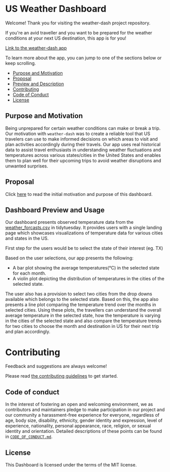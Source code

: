 # US Weather Dashboard

Welcome! Thank you for visiting the weather-dash project repository.

If you're an avid traveller and you want to be prepared for the weather conditions at your next US destination, this app is for you!

[Link to the weather-dash app](https://weather-dashboard-b052.onrender.com/)

To learn more about the app, you can jump to one of the sections below or keep scrolling.

* [Purpose and Motivation](#purpose-and-motivation)
* [Proposal](#proposal)
* [Preview and Description](#dashboard-preview-and-usage)
* [Contributing](#contributing)
* [Code of Conduct](#code-of-conduct)
* [License](#license)

## Purpose and Motivation

Being unprepared for certain weather conditions can make or break a trip. Our motivation with `weather-dash` was to create a reliable tool that US travelers can use to make informed decisions on which areas to visit and plan activities accordingly during their travels. Our app uses real historical data to assist travel enthusiasts in understanding weather fluctuations and temperatures across various states/cities in the United States and enables them to plan well for their upcoming trips to avoid weather disruptions and unwanted surprises.

## Proposal

Click [here](https://github.com/UBC-MDS/citytemp/blob/main/docs/proposal.md) to read the initial motivation and purpose of this dashboard.

## Dashboard Preview and Usage

Our dashboard presents observed temperature data from the [weather_forcasts.csv](https://github.com/rfordatascience/tidytuesday/blob/master/data/2022/2022-12-20/weather_forecasts.csv) in tidytuesday. It provides users with a single landing page which showcases visualizations of temperature data for various cities and states in the US.

First step for the users would be to select the state of their interest (eg. TX)

Based on the user selections, our app presents the following:

  - A bar plot showing the average temperatures(°C) in the selected state for each month. 
  - A violin plot depicting the distribution of temperatures in the cities of the selected state.

The user also has a provision to select two cities from the drop downs available which belongs to the selected state. Based on this, the app also presents a line plot comparing the temperature trend over the months in selected cities. Using these plots, the travellers can understand the overall average temperature in the selected state, how the temperature is varying in the cities of the selected state and also compare the temperature trends for two cities to choose the month and destination in US for their next trip and plan accordingly.

# Contributing

Feedback and suggestions are always welcome! 

Please read [the contributing guidelines](https://github.com/snesunil/weather-dash/blob/main/CONTRIBUTING.md)
to get started.

## Code of conduct

In the interest of fostering an open and welcoming environment, we as contributors and maintainers pledge to make participation in our project and our community a harassment-free experience for everyone, regardless of age, body size, disability, ethnicity, gender identity and expression, level of experience, nationality, personal appearance, race, religion, or sexual identity and orientation. Detailed descriptions
of these points can be found in [`CODE_OF_CONDUCT.md`](https://github.com/snesunil/weather-dash/blob/main/CODE_OF_CONDUCT.md).

## License
This Dashboard is licensed under the terms of the MIT license.
